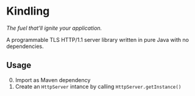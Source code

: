# Kindling

*The fuel that'll ignite your application.*

A programmable TLS HTTP/1.1 server library written in pure Java with no dependencies.

## Usage

0. Import as Maven dependency
1. Create an `HttpServer` intance by calling `HttpServer.getInstance()`
